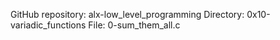 GitHub repository: alx-low_level_programming
Directory: 0x10-variadic_functions
File: 0-sum_them_all.c

